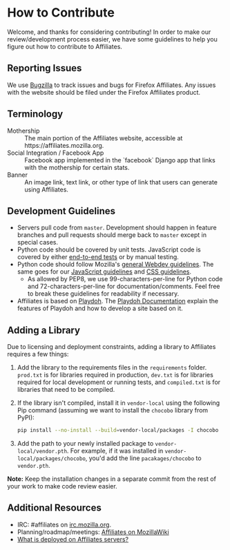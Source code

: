 # How to Contribute

Welcome, and thanks for considering contributing! In order to make our
review/development process easier, we have some guidelines to help you figure
out how to contribute to Affiliates.


## Reporting Issues

We use [Bugzilla][] to track issues and bugs for Firefox Affiliates. Any issues
with the website should be filed under the Firefox Affiliates product.

[Bugzilla]: https://bugzilla.mozilla.org/describecomponents.cgi?product=Firefox%20Affiliates


## Terminology

<dl>
  <dt>Mothership</dt>
  <dd>
    The main portion of the Affiliates website, accessible at
    https://affiliates.mozilla.org.
  </dd>
  <dt>Social Integration / Facebook App</dt>
  <dd>
    Facebook app implemented in the `facebook` Django app that links with the
    mothership for certain stats.
  </dd>
  <dt>Banner</dt>
  <dd>
    An image link, text link, or other type of link that users can generate
    using Affiliates.
  </dd>
</dl>


## Development Guidelines

* Servers pull code from `master`. Development should happen in feature branches
  and pull requests should merge back to `master` except in special cases.
* Python code should be covered by unit tests. JavaScript code is covered by
  either [end-to-end tests][] or by manual testing.
* Python code should follow Mozilla's [general Webdev guidelines](py-bootcamp).
  The same goes for our [JavaScript guidelines](js-bootcamp) and
  [CSS guidelines](css-bootcamp).
  * As allowed by PEP8, we use 99-characters-per-line for Python code and
    72-characters-per-line for documentation/comments. Feel free to break these
    guidelines for readability if necessary.
* Affiliates is based on [Playdoh][]. The [Playdoh Documentation][] explain
  the features of Playdoh and how to develop a site based on it.

[end-to-end tests]: https://github.com/mozilla/Affiliates-Tests
[py-bootcamp]: http://mozweb.readthedocs.org/en/latest/coding.html#python
[js-bootcamp]: http://mozweb.readthedocs.org/en/latest/js-style.html#js-style
[css-bootcamp]: http://mozweb.readthedocs.org/en/latest/css-style.html
[Playdoh]: https://github.com/mozilla/playdoh/
[Playdoh Documentation]: http://playdoh.readthedocs.org/en/latest/


## Adding a Library

Due to licensing and deployment constraints, adding a library to Affiliates
requires a few things:

1. Add the library to the requirements files in the `requirements` folder.
   `prod.txt` is for libraries required in production, `dev.txt` is for
   libraries required for local development or running tests, and
   `compiled.txt` is for libraries that need to be compiled.
2. If the library isn't compiled, install it in `vendor-local` using the
   following Pip command (assuming we want to install the `chocobo` library from
   PyPI):

   ```sh
   pip install --no-install --build=vendor-local/packages -I chocobo
   ```
3. Add the path to your newly installed package to `vendor-local/vendor.pth`.
   For example, if it was installed in `vendor-local/packages/chocobo`, you'd
   add the line `pacakages/chocobo` to `vendor.pth`.

**Note:** Keep the installation changes in a separate commit from the rest of
your work to make code review easier.


## Additional Resources

* IRC: #affiliates on [irc.mozilla.org](https://wiki.mozilla.org/IRC).
* Planning/roadmap/meetings: [Affiliates on MozillaWiki](https://wiki.mozilla.org/Websites/Affiliates)
* [What is deployed on Affiliates servers?](http://mzl.la/affiliates-deployed)
